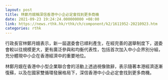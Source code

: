 ```yaml
---
layout: post
title: 林鄭月娥稱深信香港中小企必定會找到更多商機
date: 2021-09-23 19:24:24.000000000 +08:00
link: https://news.rthk.hk/rthk/ch/component/k2/1611952-20210923.htm
categories: rthk
---
```


行政長官林鄭月娥表示，新一屆選委會已順利產生，在經完善的選舉制度下，選委會較以往規模更大，更有廣泛參與和均衡代表性，包括首次加入中小企界別分組，充分體現中小企在香港經濟中的重要地位。

林鄭月娥在香港中小型企業聯合會的活動上透過視像致辭，表示隨著本港經濟逐漸復蘇，以及在國家雙循環發展格局下，深信香港中小企必定會找到更多商機。
